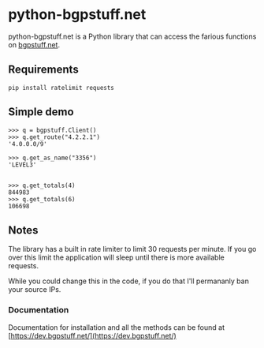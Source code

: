 # python-bgpstuff.net

python-bgpstuff.net is a Python library that can access the farious functions on [bgpstuff.net](bgpstuff.net).

## Requirements
```pip install ratelimit requests```

## Simple demo
```>>> import bgpstuff
>>> q = bgpstuff.Client()
>>> q.get_route("4.2.2.1")
'4.0.0.0/9'

>>> q.get_as_name("3356")
'LEVEL3'


>>> q.get_totals(4)
844983
>>> q.get_totals(6)
106698
```

## Notes
The library has a built in rate limiter to limit 30 requests per minute. If you go over this limit the application will sleep until there is more available requests.

While you could change this in the code, if you do that I'll permananly ban your source IPs.

### Documentation
Documentation for installation and all the methods can be found at [https://dev.bgpstuff.net/](https://dev.bgpstuff.net/)